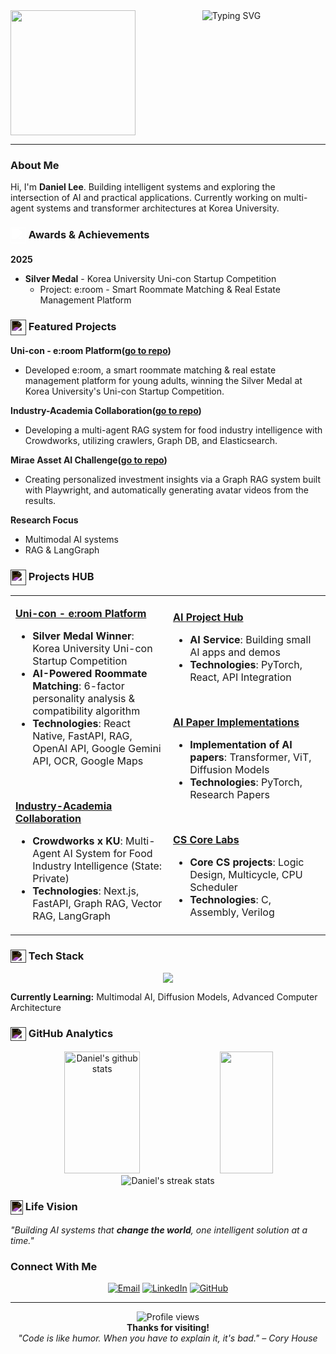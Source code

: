 <div align="center">
  <img height="200" src="https://user-images.githubusercontent.com/74038190/213866269-5d00981c-7c98-46d7-8a8e-16f462f15227.gif" align="left" />
  <img src="https://readme-typing-svg.herokuapp.com?font=JetBrains+Mono&weight=800&size=30&duration=2000&pause=800&color=D84315&center=true&vCenter=true&width=500&height=200&lines=Daniel+Lee;Korea+University+CS;AI+%26+Full-Stack+Developer;Turning+Ideas+into+Reality" alt="Typing SVG" />
  <br clear="all">
</div>

---

### About Me
Hi, I'm **Daniel Lee**. Building intelligent systems and exploring the intersection of AI and practical applications. Currently working on multi-agent systems and transformer architectures at Korea University.

### <picture><source media="(prefers-color-scheme: dark)" srcset="https://cdn.jsdelivr.net/npm/heroicons@2.0.18/24/solid/trophy.svg"><source media="(prefers-color-scheme: light)" srcset="https://cdn.jsdelivr.net/npm/heroicons@2.0.18/24/outline/trophy.svg"><img src="https://cdn.jsdelivr.net/npm/heroicons@2.0.18/24/solid/trophy.svg" width="25" height="25" style="vertical-align: middle; filter: brightness(0) invert(1);"></picture> Awards & Achievements

**2025**
- **Silver Medal** - Korea University Uni-con Startup Competition
  - Project: e:room - Smart Roommate Matching & Real Estate Management Platform

### <picture><source media="(prefers-color-scheme: dark)" srcset="https://cdn.jsdelivr.net/npm/simple-icons@v14/icons/rocket.svg"><source media="(prefers-color-scheme: light)" srcset="https://cdn.jsdelivr.net/npm/simple-icons@v14/icons/rocket.svg"><img src="https://cdn.jsdelivr.net/npm/simple-icons@v14/icons/rocket.svg" width="25" height="25" style="vertical-align: middle; filter: invert(1);"></picture> Featured Projects

**Uni-con - e:room Platform([go to repo](https://github.com/danlee-dev/uni-con))**
* Developed e:room, a smart roommate matching & real estate management platform for young adults, winning the Silver Medal at Korea University's Uni-con Startup Competition.

**Industry-Academia Collaboration([go to repo](https://github.com/danlee-dev/crowdworks-multiagent-system.git))**
* Developing a multi-agent RAG system for food industry intelligence with Crowdworks, utilizing crawlers, Graph DB, and Elasticsearch.

**Mirae Asset AI Challenge([go to repo](https://github.com/danlee-dev/112-miraeasset-clova-ai-challenge.git))**
* Creating personalized investment insights via a Graph RAG system built with Playwright, and automatically generating avatar videos from the results.
  
**Research Focus**  
* Multimodal AI systems
* RAG & LangGraph

### <picture><source media="(prefers-color-scheme: dark)" srcset="https://cdn.jsdelivr.net/npm/simple-icons@v14/icons/github.svg"><source media="(prefers-color-scheme: light)" srcset="https://cdn.jsdelivr.net/npm/simple-icons@v14/icons/github.svg"><img src="https://cdn.jsdelivr.net/npm/simple-icons@v14/icons/github.svg" width="25" height="25" style="vertical-align: middle; filter: invert(1);"></picture> Projects HUB

<table>
<tr>
<td width="50%">

**[Uni-con - e:room Platform](https://github.com/danlee-dev/uni-con)**  
- **Silver Medal Winner**: Korea University Uni-con Startup Competition
- **AI-Powered Roommate Matching**: 6-factor personality analysis & compatibility algorithm
- **Technologies**: React Native, FastAPI, RAG, OpenAI API, Google Gemini API, OCR, Google Maps

<br>

**[Industry-Academia Collaboration](https://github.com/danlee-dev/crowdworks-multiagent-system.git)**  
- **Crowdworks x KU**: Multi-Agent AI System for Food Industry Intelligence (State: Private)
- **Technologies**: Next.js, FastAPI, Graph RAG, Vector RAG, LangGraph

</td>
<td width="50%">

**[AI Project Hub](https://github.com/danlee-dev/ai-project-hub)**  
- **AI Service**: Building small AI apps and demos  
- **Technologies**: PyTorch, React, API Integration

<br>

**[AI Paper Implementations](https://github.com/danlee-dev/ai-paper-implementations)**  
- **Implementation of AI papers**: Transformer, ViT, Diffusion Models
- **Technologies**: PyTorch, Research Papers

<br>

**[CS Core Labs](https://github.com/danlee-dev/cs-core-labs)**  
- **Core CS projects**: Logic Design, Multicycle, CPU Scheduler
- **Technologies**: C, Assembly, Verilog

</td>
</tr>
</table>

### <picture><source media="(prefers-color-scheme: dark)" srcset="https://cdn.jsdelivr.net/npm/simple-icons@v14/icons/stackshare.svg"><source media="(prefers-color-scheme: light)" srcset="https://cdn.jsdelivr.net/npm/simple-icons@v14/icons/stackshare.svg"><img src="https://cdn.jsdelivr.net/npm/simple-icons@v14/icons/stackshare.svg" width="25" height="21" align="top" style="filter: invert(1);"></picture> Tech Stack
<p align="center">
  <img src="https://skillicons.dev/icons?i=python,js,c,cpp,pytorch,react,nextjs,ts,nodejs,mongodb,postgres,git,aws,docker&theme=dark" />
</p>

**Currently Learning:** Multimodal AI, Diffusion Models, Advanced Computer Architecture

### <picture><source media="(prefers-color-scheme: dark)" srcset="https://cdn.jsdelivr.net/npm/simple-icons@v14/icons/chartdotjs.svg"><source media="(prefers-color-scheme: light)" srcset="https://cdn.jsdelivr.net/npm/simple-icons@v14/icons/chartdotjs.svg"><img src="https://cdn.jsdelivr.net/npm/simple-icons@v14/icons/chartdotjs.svg" width="25" height="22" align="top" style="filter: invert(1);"></picture> GitHub Analytics

<div align="center">
  <img width="49%" height="195px" src="https://github-readme-stats.vercel.app/api?username=danlee-dev&show_icons=true&count_private=true&hide_border=true&title_color=79c0ff&icon_color=79c0ff&text_color=c9d1d9&bg_color=0d1117" alt="Daniel's github stats" /> 
  <img width="41%" height="195px" src="https://github-readme-stats.vercel.app/api/top-langs/?username=danlee-dev&layout=compact&hide_border=true&title_color=79c0ff&text_color=c9d1d9&bg_color=0d1117" />
</div>

<div align="center">
  <img src="https://github-readme-streak-stats.herokuapp.com/?user=danlee-dev&theme=dark&hide_border=true&background=0D1117&stroke=0000&ring=79C0FF&fire=79C0FF&currStreakLabel=79C0FF" alt="Daniel's streak stats"/>
</div>

### <picture><source media="(prefers-color-scheme: dark)" srcset="https://cdn.jsdelivr.net/npm/simple-icons@v14/icons/target.svg"><source media="(prefers-color-scheme: light)" srcset="https://cdn.jsdelivr.net/npm/simple-icons@v14/icons/target.svg"><img src="https://cdn.jsdelivr.net/npm/simple-icons@v14/icons/target.svg" width="20" height="23" align="top" style="filter: invert(1);"></picture> Life Vision
*"Building AI systems that **change the world**, one intelligent solution at a time."*

### Connect With Me

<div align="center">
  
[![Email](https://img.shields.io/badge/Email-hi.danleedev%40gmail.com-blue?style=flat-square&logo=gmail&logoColor=white)](mailto:hi.danleedev@gmail.com)
[![LinkedIn](https://img.shields.io/badge/LinkedIn-danlee--dev-blue?style=flat-square&logo=linkedin&logoColor=white)](https://www.linkedin.com/in/danlee-dev/)
[![GitHub](https://img.shields.io/badge/GitHub-danlee--dev-blue?style=flat-square&logo=github&logoColor=white)](https://github.com/danlee-dev)

</div>

---

<div align="center">
  <img src="https://komarev.com/ghpvc/?username=danlee-dev&style=flat-square&color=79c0ff" alt="Profile views" />
  <br/>
  <b>Thanks for visiting!</b>
  <br/>
  <i>"Code is like humor. When you have to explain it, it's bad." – Cory House</i>
</div>
